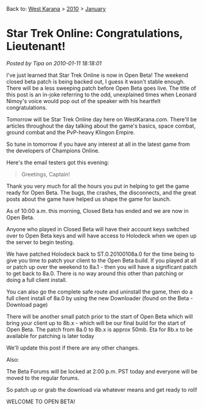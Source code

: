 Back to: [West Karana](/posts/westkarana.md) > [2010](/posts/2010/westkarana.md) > [January](./westkarana.md)
# Star Trek Online: Congratulations, Lieutenant!

*Posted by Tipa on 2010-01-11 18:18:01*

I've just learned that Star Trek Online is now in Open Beta! The weekend closed beta patch is being backed out, I guess it wasn't stable enough. There will be a less sweeping patch before Open Beta goes live. The title of this post is an in-joke referring to the odd, unexplained times when Leonard Nimoy's voice would pop out of the speaker with his heartfelt congratulations.

Tomorrow will be Star Trek Online day here on WestKarana.com. There'll be articles throughout the day talking about the game's basics, space combat, ground combat and the PvP-heavy Klingon Empire.

So tune in tomorrow if you have any interest at all in the latest game from the developers of Champions Online.

Here's the email testers got this evening:


> Greetings, Captain!

Thank you very much for all the hours you put in helping to get the game ready for Open Beta. The bugs, the crashes, the disconnects, and the great posts about the game have helped us shape the game for launch.

As of 10:00 a.m. this morning, Closed Beta has ended and we are now in Open Beta.

Anyone who played in Closed Beta will have their account keys switched over to Open Beta keys and will have access to Holodeck when we open up the server to begin testing.

We have patched Holodeck back to ST.0.20100108a.0 for the time being to give you time to patch your client to the Open Beta build. If you played at all or patch up over the weekend to 8a.1 - then you will have a significant patch to get back to 8a.0. There is no way around this other than patching or doing a full client install.

You can also go the complete safe route and uninstall the game, then do a full client install of 8a.0 by using the new Downloader (found on the Beta - Download page)

There will be another small patch prior to the start of Open Beta which will bring your client up to 8b.x - which will be our final build for the start of Open Beta. The patch from 8a.0 to 8b.x is approx 50mb. Eta for 8b.x to be available for patching is later today

We'll update this post if there are any other changes.

Also:

The Beta Forums will be locked at 2:00 p.m. PST today and everyone will be moved to the regular forums.

So patch up or grab the download via whatever means and get ready to roll!

WELCOME TO OPEN BETA!




